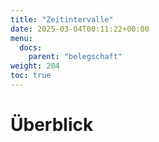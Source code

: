 ```yaml
---
title: "Zeitintervalle"
date: 2025-03-04T00:11:22+00:00
menu:
  docs:
    parent: "belegschaft"
weight: 204
toc: true
---
```


# Überblick
